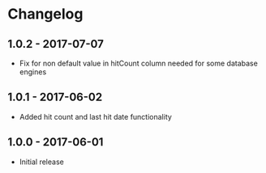 # Changelog
## 1.0.2 - 2017-07-07
- Fix for non default value in hitCount column needed for some database engines

## 1.0.1 - 2017-06-02
- Added hit count and last hit date functionality

## 1.0.0 - 2017-06-01
- Initial release
